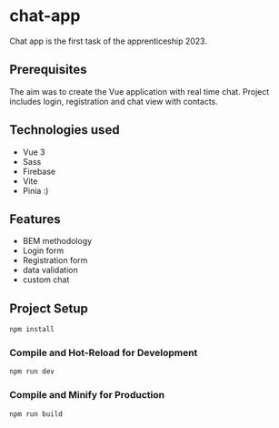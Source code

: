 # chat-app

Chat app is the first task of the apprenticeship 2023.

## Prerequisites

The aim was to create the Vue application with real time chat. Project includes login, registration and chat view with contacts.

## Technologies used

* Vue 3
* Sass
* Firebase
* Vite
* Pinia :)

## Features

* BEM methodology
* Login form
* Registration form
* data validation
* custom chat

## Project Setup

```sh
npm install
```

### Compile and Hot-Reload for Development

```sh
npm run dev
```

### Compile and Minify for Production

```sh
npm run build
```
